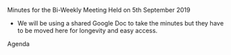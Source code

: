 Minutes for the Bi-Weekly Meeting Held on 5th September 2019
- We will be using a shared Google Doc to take the minutes but they have to be moved here for longevity and easy access. 


Agenda
